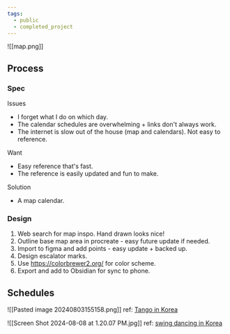 ```yaml
---
tags:
  - public
  - completed_project
---
```

![[map.png]]

## Process
### Spec
Issues
- I forget what I do on which day.
- The calendar schedules are overwhelming + links don't always work.
- The internet is slow out of the house (map and calendars). Not easy to reference.

Want
- Easy reference that's fast.
- The reference is easily updated and fun to make.

Solution
- A map calendar.
### Design
1. Web search for map inspo. Hand drawn looks nice!
3. Outline base map area in procreate - easy future update if needed.
4. Import to figma and add points - easy update + backed up.
5. Design escalator marks.
6. Use https://colorbrewer2.org/ for color scheme.
7. Export and add to Obsidian for sync to phone.

## Schedules

![[Pasted image 20240803155158.png]]
ref: [Tango in Korea](https://www.facebook.com/groups/466828892314068)

![[Screen Shot 2024-08-08 at 1.20.07 PM.jpg]]
ref: [swing dancing in Korea](https://www.michellejpswing.com/dancing-in-korea/weekly?fbclid=IwZXh0bgNhZW0CMTAAAR1qHI3McHUqI-AIjrJ96f0r7Cb-AQLx-8jPGaGG6thAk_rsHaglaCsXIKY_aem_d23z9ZFmvskkxq2fXGWgYw)